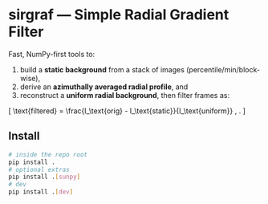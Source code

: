 # sirgraf — Simple Radial Gradient Filter

Fast, NumPy-first tools to:
1) build a **static background** from a stack of images (percentile/min/block-wise),
2) derive an **azimuthally averaged radial profile**, and
3) reconstruct a **uniform radial background**,
then filter frames as:

\[
\text{filtered} = \frac{I_\text{orig} - I_\text{static}}{I_\text{uniform}} \, .
\]

## Install

```bash
# inside the repo root
pip install .
# optional extras
pip install .[sunpy]
# dev
pip install .[dev]